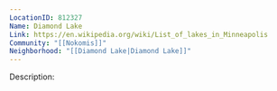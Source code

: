 ```yaml
---
LocationID: 812327
Name: Diamond Lake
Link: https://en.wikipedia.org/wiki/List_of_lakes_in_Minneapolis
Community: "[[Nokomis]]"
Neighborhood: "[[Diamond Lake|Diamond Lake]]"
---
```


Description:

